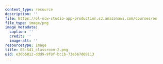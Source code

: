 ```yaml
---
content_type: resource
description: ''
file: https://ol-ocw-studio-app-production.s3.amazonaws.com/courses/es-s41-speak-italian-with-your-mouth-full-spring-2012/e36b5812ddd99f8fbc1b73e567d69113_ES-S41_classroom-2.png
file_type: image/png
image_metadata:
  caption: ''
  credit: ''
  image-alt: ''
resourcetype: Image
title: ES-S41_classroom-2.png
uid: e36b5812-ddd9-9f8f-bc1b-73e567d69113
---
```

